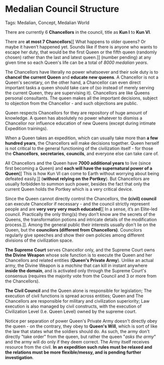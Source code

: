 # Medalian Council Structure

Tags: Medalian, Concept, Medalian World

<!--(Idea, culture, queen) When the 6th queen takes the ritual and departs, the most memorable people/special memory she shall have would be with her students and the other Chancellors. Notice Chancellors don't have private army.
(Reference) 参照三权分立-->

There are currently 6 **Chancellors** in the council, title as **Kun I** to **Kun VI**.

There are **at most 7 Chancellors**[[ What happens to older queens? Or maybe it haven’t happened yet.
Sounds like if there is anyone who wants to escape her duty, that would be the first Queen or the fifth queen (randomly chosen) rather than the last and latest queen.]] (number pending) at any given time so each Queen's life can be a total of *8000 medalian years*.

The Chancellors have literally no power whatsoever and their sole duty is to **chancel the current Queen** and **educate new queens**. A Chancellor is not a Queen's secretary, on the other hand, a Chancellor can even direct important tasks a queen should take care of (so instead of merely serving the current Queen, they are supervising it). Chancellors are like Queens personal consultants. The queen makes all the important decisions, subject to objection from the Chancellor - and such objections are public.

Queen respects Chancellors for they are repository of huge amount of knowledge. A queen has absolutely no power whatever to dismiss a Chancellor nor influence education of new Queens (except during intimate Expedition trainings). 

When a Queen takes an expedition, which can usually take more than **a few hundred years**, the Chancellors will make decisions together. Queen herself is not critical to the general functioning of the civilization itself - for those the **Chancellors**, **secretaries**, **councils**, and everyone else can take care of. 

All Chancellors and the Queen have **7000 additional years** to live (since first becoming a Queen) and **each will have the supernatural power of a Queen**[[ This is how Kun VI can come to Earth without worrying about being defeated easily.]] (**without relying on the Portkey**). But Chancellors are usually forbidden to summon such power, besides the fact that only the current Queen holds the Portkey which is a very critical device. 

Since the Queen cannot directly control the Chancellors, the **(civil) council** can execute Chancellor if necessary - and the council strictly represent people and are **very very very much educated**[[ In a sense, it’s an Elite-led council. Practically the only thing(s) they don’t know are the secrets of the Queens, the transformation potions and intricate details of the modification process.]]. Among the general public their interests usually don't lie on the Queen, but the **councilors (different from Chancellors)**. Councilors regularly give speeches and show their own policies among different divisions of the civilization space. 

**The Supreme Court** serves Chancellor only, and the Supreme Court owns **the Divine Weapon** whose sole function is to execute the Queen and her Chancellors and related entities (**Queen's Private Army**). Unlike an actual army, the Divine Weapon is a *machine* that can kill in instant anywhere **inside the domain**, and is activated only through the Supreme Court's consensus (requires the majority vote from the Council and 3 or more from the Chancellors). 

**The Civil Council** and the Queen alone is responsible for legislation; The execution of civil functions is spread across entities; Queen and The Chancellors are responsible for military and civilization superiority; Law execution is also managed by civil constructs, with the execution of Civilization Level (I.e. Queen Level) owned by the supreme court. 

Notice per separation of power Queen's Private Army doesn't directly obey the queen - on the contrary, they obey to **Queen's Will**, which is sort of like the law that states what the soldiers should do. As such, the army don't directly "take order" from the queen, but rather the queen "*asks the army*" and the army will do only if they deem correct. The Army itself receives resource from the civil. **In an expedition such rules must be relaxed and the relations must be more flexible/messy, and is pending further investigation**.
